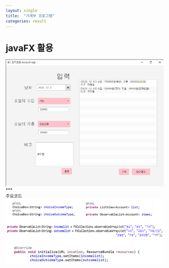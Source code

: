 ```yaml
---
layout: single
title:  "가계부 프로그램"
categories: result
---
```


<h1>javaFX 활용 </h1>

<img src="/images/account.png">
<br>
***
<br>
주요코드

<img src="/images/accountCode.png">


